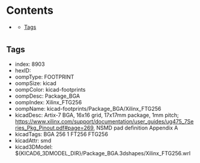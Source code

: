 



Contents
========

* [](#)
	* [Tags](#tags)

# 

## Tags

- index: 8903
- hexID: 
- oompType: FOOTPRINT
- oompSize: kicad
- oompColor: kicad-footprints
- oompDesc: Package_BGA
- oompIndex: Xilinx_FTG256
- oompName: kicad-footprints/Package_BGA/Xilinx_FTG256
- kicadDesc: Artix-7 BGA, 16x16 grid, 17x17mm package, 1mm pitch; https://www.xilinx.com/support/documentation/user_guides/ug475_7Series_Pkg_Pinout.pdf#page=269, NSMD pad definition Appendix A
- kicadTags: BGA 256 1 FT256 FTG256
- kicadAttr: smd
- kicad3DModel: ${KICAD6_3DMODEL_DIR}/Package_BGA.3dshapes/Xilinx_FTG256.wrl
